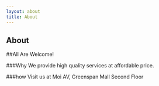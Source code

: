 ```yaml
---
layout: about
title: About
---
```


## About

##All Are Welcome!

###Why
We provide high quality services at affordable price.

###how
Visit us at Moi AV, Greenspan Mall Second Floor
